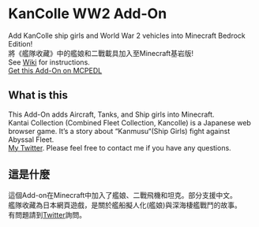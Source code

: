 # KanColle WW2 Add-On

Add KanColle ship girls and World War 2 vehicles into Minecraft Bedrock Edition!\
將《艦隊收藏》中的艦娘和二戰載具加入至Minecraft基岩版!\
See [Wiki](https://github.com/ivon852/KanColleAddOn/wiki) for instructions.\
[Get this Add-On on MCPEDL](https://mcpedl.com/kantai-collection-add-on/)

## What is this

This Add-On adds Aircraft, Tanks, and Ship girls into Minecraft.\
Kantai Collection (Combined Fleet Collection, Kancolle) is a Japanese web browser game. It’s a story about “Kanmusu“(Ship Girls) fight against Abyssal Fleet.\
[My Twitter](https://twitter.com/Ivon852). Please feel free to contact me if you have any questions.

## 這是什麼

這個Add-on在Minecraft中加入了艦娘、二戰飛機和坦克。部分支援中文。\
艦隊收藏為日本網頁遊戲，是關於艦船擬人化(艦娘)與深海棲艦戰鬥的故事。\
有問題請到[Twitter](https://twitter.com/Ivon852)詢問。
